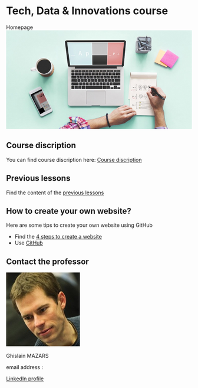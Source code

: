 # Tech, Data & Innovations course
Homepage
<img src="Create-your-website.jpg">

## Course discription
   You can find course discription here: <a href="course_presentation.md" class="button24">Course discription</a>

## Previous lessons 
   Find the content of the [previous lessons](PreviousLessons)

## How to create your own website?
   Here are some tips to create your own website using GitHub
   - Find the <a href="lessons.md" > 4 steps to create a website </a>
   - Use [GitHub](https://github.com/)

## Contact the professor
   <img align ="centre" src="Tech%20data...%20Ghislain%20Mazars.jpg">

   Ghislain MAZARS

   email address : 

   [LinkedIn profile](https://fr.linkedin.com/in/ghislainmazars)
  


